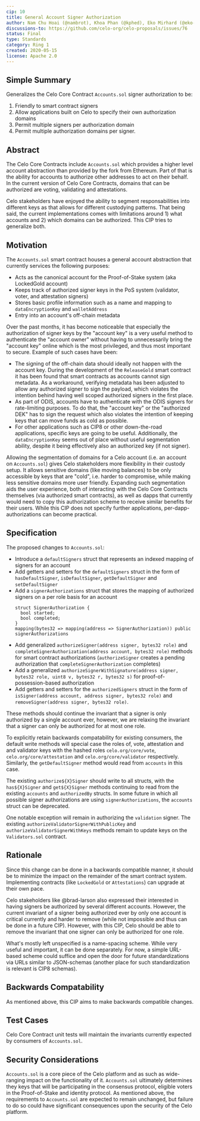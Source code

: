 ```yaml
---
cip: 10
title: General Account Signer Authorization
author: Nam Chu Hoai (@nambrot), Khoa Phan (@kphed), Eko Mirhard (@eko-mirhard), Alex Harley (@alexbharley)
discussions-to: https://github.com/celo-org/celo-proposals/issues/76
status: Final
type: Standards
category: Ring 1
created: 2020-05-15
license: Apache 2.0
---
```


## Simple Summary

Generalizes the Celo Core Contract `Accounts.sol` signer authorization to be:

1. Friendly to smart contract signers
2. Allow applications built on Celo to specify their own authorization domains
3. Permit multiple signers per authorization domain
4. Permit multiple authorization domains per signer.

## Abstract

The Celo Core Contracts include `Accounts.sol` which provides a higher level account abstraction than provided by the fork from Ethereum. Part of that is the ability for accounts to authorize other addresses to act on their behalf. In the current version of Celo Core Contracts, domains that can be authorized are voting, validating and attestations.

Celo stakeholders have enjoyed the ability to segment responsabilities into different keys as that allows for different custodying patterns. That being said, the current implementations comes with limitations around 1) what accounts and 2) which domains can be authorized. This CIP tries to generalize both.

## Motivation

The `Accounts.sol` smart contract houses a general account abstraction that currently services the following purposes:

- Acts as the canonical account for the Proof-of-Stake system (aka LockedGold account)
- Keeps track of authorized signer keys in the PoS system (validator, voter, and attestation signers)
- Stores basic profile information such as a name and mapping to `dataEncryptionKey` and `walletAddress`
- Entry into an account's off-chain metadata

Over the past months, it has become noticeable that especially the authorization of signer keys by the "account key" is a very useful method to authenticate the "account owner" without having to unnecessarily bring the "account key" online which is the most privileged, and thus most important to secure. Example of such cases have been:

- The signing of the off-chain data should ideally not happen with the account key. During the development of the `ReleaseGold` smart contract it has been found that smart contracts as accounts cannot sign metadata. As a workaround, verifying metadata has been adjusted to allow any authorized signer to sign the payload, which violates the intention behind having well scoped authorized signers in the first place.
- As part of ODIS, accounts have to authenticate with the ODIS signers for rate-limiting purposes. To do that, the "account key" or the "authorized DEK" has to sign the request which also violates the intention of keeping keys that can move funds as cold as possible.
- For other applications such as CIP8 or other down-the-road applications, specific keys are going to be useful. Additionally, the `dataEncryptionKey` seems out of place without useful segmentation ability, despite it being effectively also an authorized key (if not signer).

Allowing the segmentation of domains for a Celo account (i.e. an account on `Accounts.sol`) gives Celo stakeholders more flexibility in their custody setup. It allows sensitive domains (like moving balances) to be only accessible by keys that are "cold", i.e. harder to compromise, while making less sensitive domains more user friendly. Expanding such segmentation aids the user experience, both of interacting with the Celo Core Contracts themselves (via authorized smart contracts), as well as dapps that currently would need to copy this authorization scheme to receive similar benefits for their users. While this CIP does not specify further applications, per-dapp-authorizations can become practical.

## Specification

The proposed changes to `Accounts.sol`:

- Introduce a `defaultSigners` struct that represents an indexed mapping of signers for an account
- Add getters and setters for the `defaultSigners` struct in the form of `hasDefaultSigner`, `isDefaultSigner`, `getDefaultSigner` and `setDefaultSigner`
- Add a `signerAuthorizations` struct that stores the mapping of authorized signers on a per role basis for an account
  ```
  struct SignerAuthorization {
    bool started;
    bool completed;
  }
  mapping(bytes32 => mapping(address => SignerAuthorization)) public signerAuthorizations
  ```
- Add generalized `authorizeSigner(address signer, bytes32 role)` and `completeSignerAuthorization(address account, bytes32 role)` methods for smart contract authorizations (`authorizeSigner` creates a pending authorization that `completeSignerAuthorization` completes)
- Add a generalized `authorizeSignerWithSignature(address signer, bytes32 role, uint8 v, bytes32 r, bytes32 s)` for proof-of-possession-based authorization
- Add getters and setters for the `authorizedSigners` struct in the form of `isSigner(address account, address signer, bytes32 role)` and `removeSigner(address signer, bytes32 role)`.

These methods should continue the invariant that a signer is only authorized by a single account ever, however, we are relaxing the invariant that a signer can only be authorized for at most one role.

To explicitly retain backwards compatability for existing consumers, the default write methods will special case the roles of, vote, attestation and and validator keys with the hashed roles `celo.org/core/vote`, `celo.org/core/attestation` and `celo.org/core/validator` respectively. Similarly, the `getDefaultSigner` method would read from `accounts` in this case.

The existing `authorize${X}Signer` should write to all structs, with the `has${X}Signer` and `get${X}Signer` methods continuing to read from the existing `accounts` and `authorizedBy` structs. In some future in which all possible signer authorizations are using `signerAuthorizations`, the `accounts` struct can be deprecated.

One notable exception will remain in authorizing the `validation` signer. The existing `authorizeValidatorSignerWithPublicKey` and `authorizeValidatorSignerWithKeys` methods remain to update keys on the `Validators.sol` contract.

## Rationale

Since this change can be done in a backwards compatible manner, it should be to minimize the impact on the remainder of the smart contract system. Implementing contracts (like `LockedGold` or `Attestations`) can upgrade at their own pace.

Celo stakeholders like @brad-larson also expressed their interested in having signers be authorized by several different accounts. However, the current invariant of a signer being authorized ever by only one account is critical currently and harder to remove (while not impossible and thus can be done in a future CIP). However, with this CIP, Celo should be able to remove the invariant that one signer can only be authorized for one role.

What's mostly left unspecified is a name-spacing scheme. While very useful and important, it can be done separately. For now, a simple URL-based scheme could suffice and open the door for future standardizations via URLs similar to JSON-schemas (another place for such standardization is relevant is CIP8 schemas).

## Backwards Compatability

As mentioned above, this CIP aims to make backwards compatible changes.

## Test Cases

Celo Core Contract unit tests will maintain the invariants currently expected by consumers of `Accounts.sol`.

## Security Considerations

`Accounts.sol` is a core piece of the Celo platform and as such as wide-ranging impact on the functionality of it. `Accounts.sol` ultimately determines they keys that will be participating in the consensus protocol, eligible voters in the Proof-of-Stake and identity protocol. As mentioned above, the requirements to `Accounts.sol` are expected to remain unchanged, but failure to do so could have significant consequences upon the security of the Celo platform.
